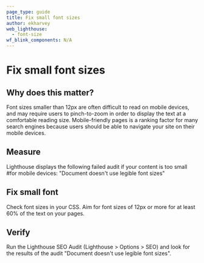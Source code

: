 ```yaml
---
page_type: guide
title: Fix small font sizes
author: ekharvey
web_lighthouse:
  - font-size
wf_blink_components: N/A
---
```


# Fix small font sizes

## Why does this matter?

Font sizes smaller than 12px are often difficult to read on mobile devices, and
may require users to pinch-to-zoom in order to display the text at a comfortable
reading size. Mobile-friendly pages is a ranking factor for many search engines
because users should be able to navigate your site on their mobile devices.

## Measure

Lighthouse displays the following failed audit if your content is too small #for
mobile devices: "Document doesn't use legible font sizes"

## Fix small font

Check font sizes in your CSS. Aim for font sizes of 12px or more for at least
60% of the text on your pages. 

## Verify

Run the Lighthouse SEO Audit (Lighthouse > Options > SEO) and look for the
results of the audit "Document doesn't use legible font sizes".
